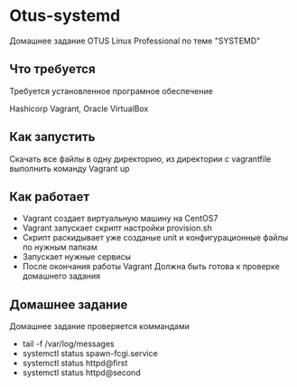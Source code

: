 # Otus-systemd
Домашнее задание OTUS Linux Professional по теме "SYSTEMD"

## Что требуется
Требуется установленное програмное обеспечение

Hashicorp Vagrant, Oracle VirtualBox

## Как запустить
Скачать все файлы в одну директорию, из директории с vagrantfile выполнить команду Vagrant up

## Как работает

* Vagrant создает виртуальную машину на CentOS7
* Vagrant запускает скрипт настройки provision.sh 
* Скрипт раскидывает уже созданые unit и конфигурационные файлы по нужным папкам
* Запускает нужные сервисы
* После окончания работы Vagrant Должна быть готова к проверке домашнего задания
 
## Домашнее задание
Домашнее задание проверяется коммандами
* tail -f /var/log/messages
* systemctl status spawn-fcgi.service
* systemctl status httpd@first
* systemctl status httpd@second
